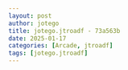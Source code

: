 ```yaml
---
layout: post
author: jotego
title: jotego.jtroadf - 73a563b
date: 2025-01-17
categories: [Arcade, jtroadf]
tags: [jotego.jtroadf]
---
```


